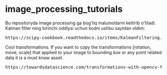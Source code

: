 # image_processing_tutorials
Bu repositoryda image processing ga bog'liq malumotlarni keltirib o'tiladi.
Kalman filter ning birinchi oddiysi uchun kodni ushbu saytdan oldim:
<pre>
https://scipy-cookbook.readthedocs.io/items/KalmanFiltering.html
</pre>

Cool transformations. If you want to copy the transformations [rotation, move, scale] that applied to your image to bounding box or any point related data it is a must know asset.
<pre>
https://towardsdatascience.com/transformations-with-opencv-ff9a7bea7f8b
</pre>

